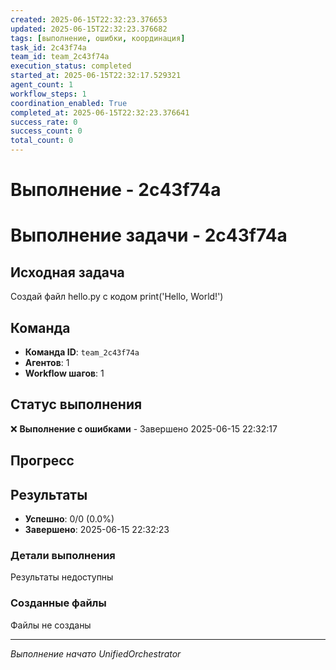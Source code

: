 ```yaml
---
created: 2025-06-15T22:32:23.376653
updated: 2025-06-15T22:32:23.376682
tags: [выполнение, ошибки, координация]
task_id: 2c43f74a
team_id: team_2c43f74a
execution_status: completed
started_at: 2025-06-15T22:32:17.529321
agent_count: 1
workflow_steps: 1
coordination_enabled: True
completed_at: 2025-06-15T22:32:23.376641
success_rate: 0
success_count: 0
total_count: 0
---
```


# Выполнение - 2c43f74a

# Выполнение задачи - 2c43f74a

## Исходная задача
Создай файл hello.py с кодом print('Hello, World!')

## Команда
- **Команда ID**: `team_2c43f74a`
- **Агентов**: 1
- **Workflow шагов**: 1

## Статус выполнения

❌ **Выполнение с ошибками** - Завершено 2025-06-15 22:32:17

## Прогресс


## Результаты

- **Успешно**: 0/0 (0.0%)
- **Завершено**: 2025-06-15 22:32:23

### Детали выполнения

Результаты недоступны

### Созданные файлы

Файлы не созданы


---
*Выполнение начато UnifiedOrchestrator*
